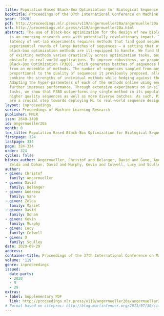 ```yaml
---
title: Population-Based Black-Box Optimization for Biological Sequence Design
booktitle: Proceedings of the 37th International Conference on Machine Learning
year: '2020'
pdf: http://proceedings.mlr.press/v119/angermueller20a/angermueller20a.pdf
url: http://proceedings.mlr.press/v119/angermueller20a.html
abstract: The use of black-box optimization for the design of new biological sequences
  is an emerging research area with potentially revolutionary impact. The cost and
  latency of wet-lab experiments requires methods that find good sequences in few
  experimental rounds of large batches of sequences — a setting that off-the-shelf
  black-box optimization methods are ill-equipped to handle. We find that the performance
  of existing methods varies drastically across optimization tasks, posing a significant
  obstacle to real-world applications. To improve robustness, we propose Population-Based
  Black-Box Optimization (P3BO), which generates batches of sequences by sampling
  from an ensemble of methods. The number of sequences sampled from any method is
  proportional to the quality of sequences it previously proposed, allowing P3BO to
  combine the strengths of individual methods while hedging against their innate brittleness.
  Adapting the hyper-parameters of each of the methods online using evolutionary optimization
  further improves performance. Through extensive experiments on in-silico optimization
  tasks, we show that P3BO outperforms any single method in its population, proposing
  higher quality sequences as well as more diverse batches. As such, P3BO and Adaptive-P3BO
  are a crucial step towards deploying ML to real-world sequence design.
layout: inproceedings
series: Proceedings of Machine Learning Research
publisher: PMLR
issn: 2640-3498
id: angermueller20a
month: 0
tex_title: Population-Based Black-Box Optimization for Biological Sequence Design
firstpage: 324
lastpage: 334
page: 324-334
order: 324
cycles: false
bibtex_author: Angermueller, Christof and Belanger, David and Gane, Andreea and Mariet,
  Zelda and Dohan, David and Murphy, Kevin and Colwell, Lucy and Sculley, D
author:
- given: Christof
  family: Angermueller
- given: David
  family: Belanger
- given: Andreea
  family: Gane
- given: Zelda
  family: Mariet
- given: David
  family: Dohan
- given: Kevin
  family: Murphy
- given: Lucy
  family: Colwell
- given: D
  family: Sculley
date: 2020-09-29
address: 
container-title: Proceedings of the 37th International Conference on Machine Learning
volume: '119'
genre: inproceedings
issued:
  date-parts:
  - 2020
  - 9
  - 29
extras:
- label: Supplementary PDF
  link: http://proceedings.mlr.press/v119/angermueller20a/angermueller20a-supp.pdf
# Format based on citeproc: http://blog.martinfenner.org/2013/07/30/citeproc-yaml-for-bibliographies/
---
```

